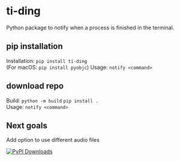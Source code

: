 # ti-ding
Python package to notify when a process is finished in the terminal.


## pip installation
Installation: ``` pip install ti-ding ```  
(For macOS: ``` pip install pyobjc ```)
Usage: ``` notify <command> ```

## download repo
Build: ```python -m build```
       ```pip install .```         
Usage: ``` notify <command> ```

## Next goals 
Add option to use different audio files

[![PyPI Downloads](https://static.pepy.tech/badge/ti-ding)](https://pepy.tech/projects/ti-ding)

